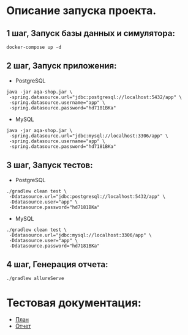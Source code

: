 # Описание запуска проекта.
## 1 шаг, Запуск базы данных и симулятора:
```shell script
docker-compose up -d
```
## 2 шаг, Запуск приложения:
- PostgreSQL
```shell script
java -jar aqa-shop.jar \
 -spring.datasource.url="jdbc:postgresql://localhost:5432/app" \
 -spring.datasource.username="app" \
 -spring.datasource.password="hd7181BKa"
```
- MySQL
```shell script
java -jar aqa-shop.jar \
 -spring.datasource.url="jdbc:mysql://localhost:3306/app" \
 -spring.datasource.username="app" \
 -spring.datasource.password="hd7181BKa"
```
## 3 шаг, Запуск тестов:
 - PostgreSQL
```shell script
./gradlew clean test \
 -Ddatasource.url="jdbc:postgresql://localhost:5432/app" \
 -Ddatasource.user="app" \
 -Ddatasource.password="hd7181BKa"
```
 - MySQL
```shell script
./gradlew clean test \
 -Ddatasource.url="jdbc:mysql://localhost:3306/app" \
 -Ddatasource.user="app" \
 -Ddatasource.password="hd7181BKa"
```

## 4 шаг, Генерация отчета:
```shell script
./gradlew allureServe
```
# Тестовая документация:
- [План](https://github.com/Yassssmin/Thesis_Project/blob/master/test-documentation/Plan.md)
- [Отчет](https://github.com/Yassssmin/Thesis_Project/blob/master/test-documentation/Summary.md)


